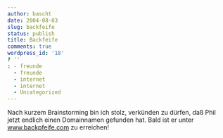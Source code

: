 ```yaml
---
author: bascht
date: 2004-08-03
slug: backfeife
status: publish
title: Backfeife
comments: true
wordpress_id: '18'
? ''
: - freunde
  - freunde
  - internet
  - internet
  - Uncategorized
---
```


Nach kurzem Brainstorming bin ich stolz, verkünden zu dürfen, daß
Phil jetzt endlich einen Domainnamen gefunden hat. Bald ist er
unter www.backpfeife.com zu erreichen!


